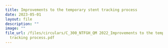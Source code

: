 ```yaml
---
title: Improvements to the temporary stent tracking process
date: 2023-05-01
layout: file
description: ""
image: ""
file_url: /files/circulars/C_300_NTFGH_QM 2022_Improvements to the temporary stent
  tracking process.pdf
---
```


